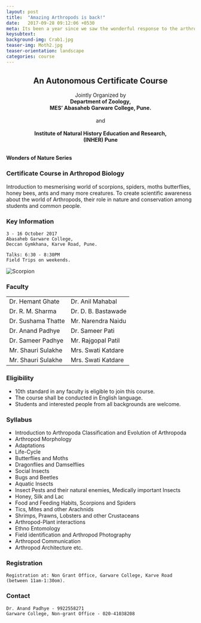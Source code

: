 ```yaml
---
layout: post
title:  "Amazing Arthropods is back!"
date:   2017-09-28 09:12:06 +0530
meta: Its been a year since we saw the wonderful response to the arthropod course and its time for another short course on the beautiful butterflies and deadly scorpions. This introductory course covers all kinds of insects and other arthropods that inhabit our forests, farms and even our homes. Eminent experts will be speaking on array of topics at this  course which is open to all. 3 - 16 October 2017 at Abasaheb Garware College, Pune. Talks on weekday evening with field sessions on weekends.
keysubtext: 
background-img: Crab1.jpg
teaser-img: Moth2.jpg
teaser-orientation: landscape
categories: course
---
```

<center>
<h2>An Autonomous Certificate Course</h2>

Jointly Organized by <br />
<b>
Department of Zoology,<br />
MES’ Abasaheb Garware College, Pune.<br /><br />
</b>
and<br /><br />
<b>
Institute of Natural History Education and Research, <br />
(INHER) Pune<br /><br />
</b>
</center>

**Wonders of Nature Series**

### Certificate Course in Arthropod Biology

Introduction to mesmerising world of scorpions, spiders, moths butterflies, honey bees, ants and many more creatures.
To create scientific awareness about the world of Arthropods, their role in nature and conservation among students and common people.

### Key Information ###
    3 - 16 October 2017
    Abasaheb Garware College, 
    Deccan Gymkhana, Karve Road, Pune.

    Talks: 6:30 - 8:30PM
    Field Trips on weekends.

<img src="{{ site.base_url}}/assets/imgs/Scorpion1.jpg" class="img-responsive" alt="Scorpion">


### Faculty
<table class="table table-striped">
<tr><td>Dr. Hemant Ghate</td><td>Dr. Anil Mahabal</td></tr>
<tr><td>Dr. R. M. Sharma</td><td>Dr. D. B. Bastawade</td></tr>
<tr><td>Dr. Sushama Thatte</td><td>Mr. Narendra Naidu</td></tr>
<tr><td>Dr. Anand Padhye</td><td>Dr. Sameer Pati</td></tr>
<tr><td>Dr. Sameer Padhye</td><td>Mr. Rajgopal Patil</td></tr>
<tr><td>Mr. Shauri Sulakhe</td><td>Mrs. Swati Katdare</td></tr>
<tr><td>Mr. Shauri Sulakhe</td><td>Mrs. Swati Katdare</td></tr>
</table>


### Eligibility
+ 10th standard in any faculty is eligible to join this course. 
+ The course shall be conducted in English language. 
+ Students and interested people from all backgrounds are welcome.

### Syllabus
+ Introduction to Arthropoda
Classification and Evolution of Arthropoda
+  Arthropod Morphology
+  Adaptations
+  Life-Cycle
+  Butterflies and Moths
+  Dragonflies and Damselflies
+  Social Insects
+  Bugs and Beetles
+  Aquatic Insects
+  Insect Pests and their natural enemies, Medically important Insects
+  Honey, Silk and Lac
+  Food and Feeding Habits, Scorpions and Spiders
+  Tics, Mites and other Arachnids
+  Shrimps, Prawns, Lobsters and other Crustaceans
+  Arthropod-Plant interactions
+  Ethno Entomology
+  Field identification and Arthropod Photography
+  Arthropod Communication
+  Arthropod Architecture etc.

### Registration
    Registration at: Non Grant Office, Garware College, Karve Road (between 11am-1:30om).

### Contact
    Dr. Anand Padhye - 9922558271
    Garware College, Non-grant Office - 020-41038208


